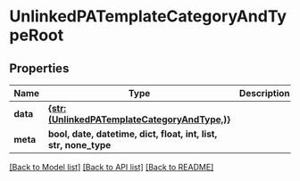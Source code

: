 # UnlinkedPATemplateCategoryAndTypeRoot


## Properties
Name | Type | Description | Notes
------------ | ------------- | ------------- | -------------
**data** | [**{str: (UnlinkedPATemplateCategoryAndType,)}**](UnlinkedPATemplateCategoryAndType.md) |  | 
**meta** | **bool, date, datetime, dict, float, int, list, str, none_type** |  | [optional] 

[[Back to Model list]](../README.md#documentation-for-models) [[Back to API list]](../README.md#documentation-for-api-endpoints) [[Back to README]](../README.md)


